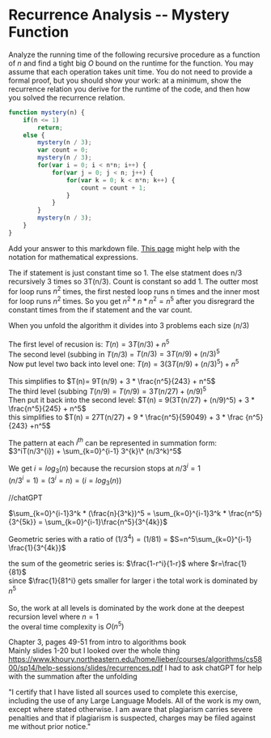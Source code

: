 # Recurrence Analysis -- Mystery Function

Analyze the running time of the following recursive procedure as a function of
$n$ and find a tight big $O$ bound on the runtime for the function. You may
assume that each operation takes unit time. You do not need to provide a formal
proof, but you should show your work: at a minimum, show the recurrence relation
you derive for the runtime of the code, and then how you solved the recurrence
relation.

```javascript
function mystery(n) {
    if(n <= 1)
        return;
    else {
        mystery(n / 3);
        var count = 0;
        mystery(n / 3);
        for(var i = 0; i < n*n; i++) {
            for(var j = 0; j < n; j++) {
                for(var k = 0; k < n*n; k++) {
                    count = count + 1;
                }
            }
        }
        mystery(n / 3);
    }
}
```

Add your answer to this markdown file. [This
page](https://docs.github.com/en/get-started/writing-on-github/working-with-advanced-formatting/writing-mathematical-expressions)
might help with the notation for mathematical expressions.


The if statement is just constant time so 1. The else statment does n/3 recursively 3 times so 3T(n/3). Count is constant so add 1. The outter most for loop runs $n^2$ times, the first nested loop runs n times and the inner most for loop runs $n^2$ times. So you get $n^2 * n * n^2 = n^5$ after you disregrard the constant times from the if statement and the var count.


When you unfold the algorithm it divides into 3 problems each size $(n/3)$<br><br>
The first level of recusion is: $T(n)=3T(n/3) + n^5$<br>
The second level (subbing in $T(n/3)$ = $T(n/3) = 3T(n/9) + (n/3)^5$<br>
Now put level two back into level one: $T(n)=3(3T(n/9)+(n/3)^5) + n^5$<br><br>
This simplifies to $T(n)= 9T(n/9) + 3 * \frac{n^5}{243} + n^5$<br>
The third level (subbing $T(n/9)$ = $T(n/9) = 3T(n/27) + (n/9)^5$<br>
Then put it back into the second level: $T(n) = 9(3T(n/27) + (n/9)^5) + 3 * \frac{n^5}{245} + n^5$<br>
this simplifies to $T(n) = 27T(n/27) + 9 * \frac{n^5}{59049} + 3 * \frac {n^5}{243} +n^5$

The pattern at each $i^{th}$ can be represented in summation form: $3^iT(n/3^{i}) + \sum_{k=0}^{i-1} 3^{k}\* (n/3^k)^5$

We get $i=log_3(n)$
because the recursion stops at $n/3^i = 1$ <br>
$(n/3^i = 1) = (3^i = n) = (i=log_3(n))$

//chatGPT

$\sum_{k=0}^{i-1}3^k * (\frac{n}{3^k})^5 = \sum_{k=0}^{i-1}3^k * \frac{n^5}{3^{5k}} = \sum_{k=0}^{i-1}\frac{n^5}{3^{4k}}$<br>

Geometric series with a ratio of $(1/3^4) = (1/81)$ = $S=n^5\sum_{k=0}^{i-1} \frac{1}{3^{4k}}$

the sum of the geometric series is: $\frac{1-r^i}{1-r}$ where $r=\frac{1}{81}$<br>
since $\frac{1}{81^i} gets smaller for larger i the total work is dominated by $n^5$<br><br>
So, the work at all levels is dominated by the work done at the deepest recursion level where $n=1$<br>
the overal time complexity is $O(n^5)$




Chapter 3, pages 49-51 from intro to algorithms book<br>
Mainly slides 1-20 but I looked over the whole thing<br>
https://www.khoury.northeastern.edu/home/lieber/courses/algorithms/cs5800/sp14/help-sessions/slides/recurrences.pdf
I had to ask chatGPT for help with the summation after the unfolding

"I certify that I have listed all sources used to complete this exercise, including the use of any Large Language Models. All of the work is my own, except where stated otherwise. I am aware that plagiarism carries severe penalties and that if plagiarism is suspected, charges may be filed against me without prior notice."
